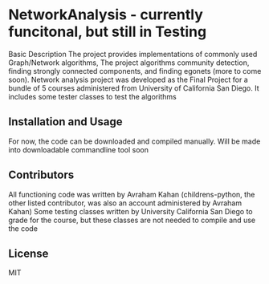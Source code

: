 # NetworkAnalysis - currently funcitonal, but still in Testing
Basic Description
The project provides implementations of commonly used Graph/Network algorithms, 
The project algorithms community detection, finding strongly connected components, and finding egonets (more to come soon). 
Network analysis project was developed as the Final Project for a bundle of 5 courses administered from University of California San Diego. 
It includes some tester classes to test the algorithms

## Installation and Usage
For now, the code can be downloaded and compiled manually. Will be made into downloadable commandline tool soon

## Contributors
All functioning code was written by Avraham Kahan (childrens-python, the other listed contributor, was also an account administered by Avraham Kahan)
Some testing classes written by University California San Diego to grade for the course, but these classes are not needed to compile and use the code

## License 
MIT
